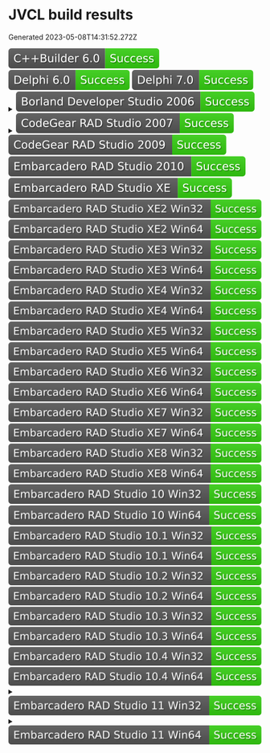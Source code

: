 # JVCL build results

Generated 2023-05-08T14:31:52.272Z

<img alt="C++Builder 6.0" src="./badges/jvcl_c6.svg">
<img alt="Delphi 6.0" src="./badges/jvcl_d6.svg">
<img alt="Delphi 7.0" src="./badges/jvcl_d7.svg">
<details>
<summary><img alt="Borland Developer Studio 2006" src="./badges/jvcl_d10.svg"></summary>

```
C:\Prog\build_auto\sources\jvcl\jvcl\run\JvDBGrid.pas (3831) - Warning: W1000 Symbol 'ExtractFieldName' is deprecated
```

</details>
<details>
<summary><img alt="CodeGear RAD Studio 2007" src="./badges/jvcl_d11.svg"></summary>

```
C:\Prog\build_auto\sources\jvcl\jvcl\run\JvDBGrid.pas (3831) - Warning: W1000 Symbol 'ExtractFieldName' is deprecated
```

</details>
<img alt="CodeGear RAD Studio 2009" src="./badges/jvcl_d12.svg">
<img alt="Embarcadero RAD Studio 2010" src="./badges/jvcl_d14.svg">
<img alt="Embarcadero RAD Studio XE" src="./badges/jvcl_d15.svg">
<img alt="Embarcadero RAD Studio XE2 Win32" src="./badges/jvcl_d16.svg">
<img alt="Embarcadero RAD Studio XE2 Win64" src="./badges/jvcl_d16_x64.svg">
<img alt="Embarcadero RAD Studio XE3 Win32" src="./badges/jvcl_d17.svg">
<img alt="Embarcadero RAD Studio XE3 Win64" src="./badges/jvcl_d17_x64.svg">
<img alt="Embarcadero RAD Studio XE4 Win32" src="./badges/jvcl_d18.svg">
<img alt="Embarcadero RAD Studio XE4 Win64" src="./badges/jvcl_d18_x64.svg">
<img alt="Embarcadero RAD Studio XE5 Win32" src="./badges/jvcl_d19.svg">
<img alt="Embarcadero RAD Studio XE5 Win64" src="./badges/jvcl_d19_x64.svg">
<img alt="Embarcadero RAD Studio XE6 Win32" src="./badges/jvcl_d20.svg">
<img alt="Embarcadero RAD Studio XE6 Win64" src="./badges/jvcl_d20_x64.svg">
<img alt="Embarcadero RAD Studio XE7 Win32" src="./badges/jvcl_d21.svg">
<img alt="Embarcadero RAD Studio XE7 Win64" src="./badges/jvcl_d21_x64.svg">
<img alt="Embarcadero RAD Studio XE8 Win32" src="./badges/jvcl_d22.svg">
<img alt="Embarcadero RAD Studio XE8 Win64" src="./badges/jvcl_d22_x64.svg">
<img alt="Embarcadero RAD Studio 10 Win32" src="./badges/jvcl_d23.svg">
<img alt="Embarcadero RAD Studio 10 Win64" src="./badges/jvcl_d23_x64.svg">
<img alt="Embarcadero RAD Studio 10.1 Win32" src="./badges/jvcl_d24.svg">
<img alt="Embarcadero RAD Studio 10.1 Win64" src="./badges/jvcl_d24_x64.svg">
<img alt="Embarcadero RAD Studio 10.2 Win32" src="./badges/jvcl_d25.svg">
<img alt="Embarcadero RAD Studio 10.2 Win64" src="./badges/jvcl_d25_x64.svg">
<img alt="Embarcadero RAD Studio 10.3 Win32" src="./badges/jvcl_d26.svg">
<img alt="Embarcadero RAD Studio 10.3 Win64" src="./badges/jvcl_d26_x64.svg">
<img alt="Embarcadero RAD Studio 10.4 Win32" src="./badges/jvcl_d27.svg">
<img alt="Embarcadero RAD Studio 10.4 Win64" src="./badges/jvcl_d27_x64.svg">
<details>
<summary><img alt="Embarcadero RAD Studio 11 Win32" src="./badges/jvcl_d28.svg"></summary>

```
C:\Prog\build_auto\sources\jvcl\jvcl\run\JvToolEdit.pas (1175) - Warning: W1054 Check if Vcl.Mask.TCustomMaskEdit still has the exact same fields and adjust the IFDEF
C:\Prog\build_auto\sources\jvcl\jvcl\run\JvRichEdit.pas (681) - Hint: H2269 Overriding virtual method 'TJvCustomRichEdit.SetSelText' has lower visibility (protected) than base class 'TJvExCustomMemo' (public)
```

</details>
<details>
<summary><img alt="Embarcadero RAD Studio 11 Win64" src="./badges/jvcl_d28_x64.svg"></summary>

```
C:\Prog\build_auto\sources\jvcl\jvcl\run\JvToolEdit.pas (1175) - Warning: W1054 Check if Vcl.Mask.TCustomMaskEdit still has the exact same fields and adjust the IFDEF
C:\Prog\build_auto\sources\jvcl\jvcl\run\JvRichEdit.pas (681) - Hint: H2269 Overriding virtual method 'TJvCustomRichEdit.SetSelText' has lower visibility (protected) than base class 'TJvExCustomMemo' (public)
```

</details>
